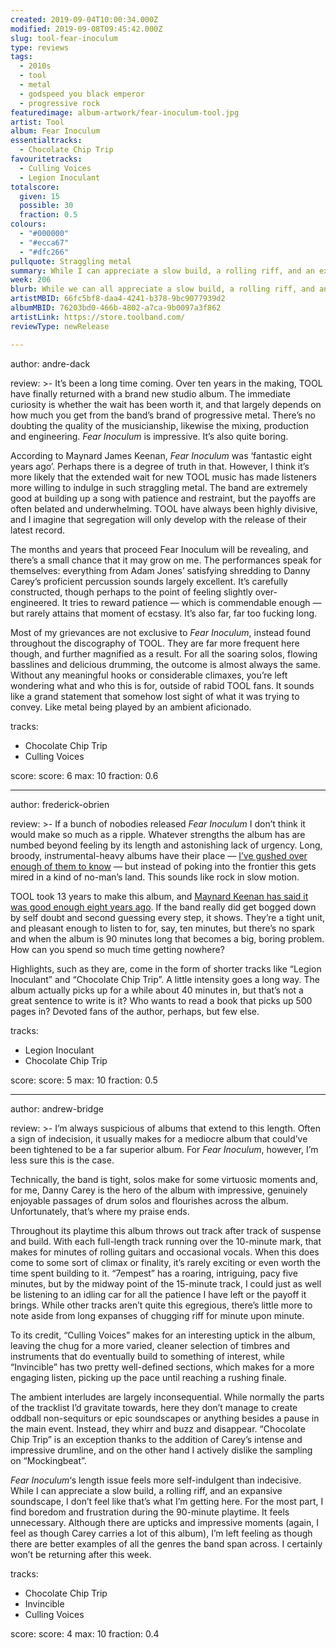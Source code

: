 ```yaml
---
created: 2019-09-04T10:00:34.000Z
modified: 2019-09-08T09:45:42.000Z
slug: tool-fear-inoculum
type: reviews
tags:
  - 2010s
  - tool
  - metal
  - godspeed you black emperor
  - progressive rock
featuredimage: album-artwork/fear-inoculum-tool.jpg
artist: Tool
album: Fear Inoculum
essentialtracks:
  - Chocolate Chip Trip
favouritetracks:
  - Culling Voices
  - Legion Inoculant
totalscore:
  given: 15
  possible: 30
  fraction: 0.5
colours:
  - "#000000"
  - "#ecca67"
  - "#dfc266"
pullquote: Straggling metal
summary: While I can appreciate a slow build, a rolling riff, and an expansive soundscape, I don't feel like that's what I'm getting here. For the most part, I find boredom and frustration during the 90-minute playtime.
week: 206
blurb: While we can all appreciate a slow build, a rolling riff, and an expansive soundscape, TOOL's 90-minute non-epic leaves much to be desired.
artistMBID: 66fc5bf8-daa4-4241-b378-9bc9077939d2
albumMBID: 76203bd0-466b-4802-a7ca-9b0097a3f862
artistLink: https://store.toolband.com/
reviewType: newRelease

---
```


author: andre-dack

review: >-
  It’s been a long time coming. Over ten years in the making, TOOL have finally returned with a brand new studio album. The immediate curiosity is whether the wait has been worth it, and that largely depends on how much you get from the band’s brand of progressive metal. There’s no doubting the quality of the musicianship, likewise the mixing, production and engineering. *Fear Inoculum* is impressive. It’s also quite boring.

  According to Maynard James Keenan, *Fear Inoculum* was ‘fantastic eight years ago’. Perhaps there is a degree of truth in that. However, I think it’s more likely that the extended wait for new TOOL music has made listeners more willing to indulge in such straggling metal. The band are extremely good at building up a song with patience and restraint, but the payoffs are often belated and underwhelming. TOOL have always been highly divisive, and I imagine that segregation will only develop with the release of their latest record.

  The months and years that proceed Fear Inoculum will be revealing, and there’s a small chance that it may grow on me. The performances speak for themselves: everything from Adam Jones’ satisfying shredding to Danny Carey’s proficient percussion sounds largely excellent. It’s carefully constructed, though perhaps to the point of feeling slightly over-engineered. It tries to reward patience — which is commendable enough — but rarely attains that moment of ecstasy. It’s also far, far too fucking long.

  Most of my grievances are not exclusive to *Fear Inoculum*, instead found throughout the discography of TOOL. They are far more frequent here though, and further magnified as a result. For all the soaring solos, flowing basslines and delicious drumming, the outcome is almost always the same. Without any meaningful hooks or considerable climaxes, you’re left wondering what and who this is for, outside of rabid TOOL fans. It sounds like a grand statement that somehow lost sight of what it was trying to convey. Like metal being played by an ambient aficionado.

tracks:
  - Chocolate Chip Trip
  - ­­Culling Voices

score:
  score: 6
  max: 10
  fraction: 0.6

---
author: frederick-obrien

review: >-
  If a bunch of nobodies released *Fear Inoculum* I don’t think it would make so much as a ripple. Whatever strengths the album has are numbed beyond feeling by its length and astonishing lack of urgency. Long, broody, instrumental-heavy albums have their place — [I’ve gushed over enough of them to know](/reviews/godspeed-you-black-emperor-luciferian-towers/) — but instead of poking into the frontier this gets mired in a kind of no-man’s land. This sounds like rock in slow motion.

  TOOL took 13 years to make this album, and [Maynard Keenan has said it was good enough eight years ago](https://loudwire.com/maynard-james-keenan-new-tool-album-fantastic-eight-years-ago/). If the band really did get bogged down by self doubt and second guessing every step, it shows. They’re a tight unit, and pleasant enough to listen to for, say, ten minutes, but there’s no spark and when the album is 90 minutes long that becomes a big, boring problem. How can you spend so much time getting nowhere?

  Highlights, such as they are, come in the form of shorter tracks like “Legion Inoculant” and “Chocolate Chip Trip”. A little intensity goes a long way. The album actually picks up for a while about 40 minutes in, but that’s not a great sentence to write is it? Who wants to read a book that picks up 500 pages in? Devoted fans of the author, perhaps, but few else.

tracks:
  - Legion Inoculant
  - ­­Chocolate Chip Trip

score:
  score: 5
  max: 10
  fraction: 0.5

---
author: andrew-bridge

review: >-
  I’m always suspicious of albums that extend to this length. Often a sign of indecision, it usually makes for a mediocre album that could’ve been tightened to be a far superior album. For *Fear Inoculum*, however, I’m less sure this is the case.

  Technically, the band is tight, solos make for some virtuosic moments and, for me, Danny Carey is the hero of the album with impressive, genuinely enjoyable passages of drum solos and flourishes across the album. Unfortunately, that’s where my praise ends.

  Throughout its playtime this album throws out track after track of suspense and build. With each full-length track running over the 10-minute mark, that makes for minutes of rolling guitars and occasional vocals. When this does come to some sort of climax or finality, it’s rarely exciting or even worth the time spent building to it. “7empest” has a roaring, intriguing, pacy five minutes, but by the midway point of the 15-minute track, I could just as well be listening to an idling car for all the patience I have left or the payoff it brings. While other tracks aren’t quite this egregious, there’s little more to note aside from long expanses of chugging riff for minute upon minute.

  To its credit, “Culling Voices” makes for an interesting uptick in the album, leaving the chug for a more varied, cleaner selection of timbres and instruments that do eventually build to something of interest, while “Invincible” has two pretty well-defined sections, which makes for a more engaging listen, picking up the pace until reaching a rushing finale.

  The ambient interludes are largely inconsequential. While normally the parts of the tracklist I’d gravitate towards, here they don’t manage to create oddball non-sequiturs or epic soundscapes or anything besides a pause in the main event. Instead, they whirr and buzz and disappear. “Chocolate Chip Trip” is an exception thanks to the addition of Carey’s intense and impressive drumline, and on the other hand I actively dislike the sampling on “Mockingbeat”.

  *Fear Inoculum*‘s length issue feels more self-indulgent than indecisive. While I can appreciate a slow build, a rolling riff, and an expansive soundscape, I don’t feel like that’s what I’m getting here. For the most part, I find boredom and frustration during the 90-minute playtime. It feels unnecessary. Although there are upticks and impressive moments (again, I feel as though Carey carries a lot of this album), I’m left feeling as though there are better examples of all the genres the band span across. I certainly won’t be returning after this week.

tracks:
  - Chocolate Chip Trip
  - ­­Invincible
  - ­­Culling Voices
  
score:
  score: 4
  max: 10
  fraction: 0.4
